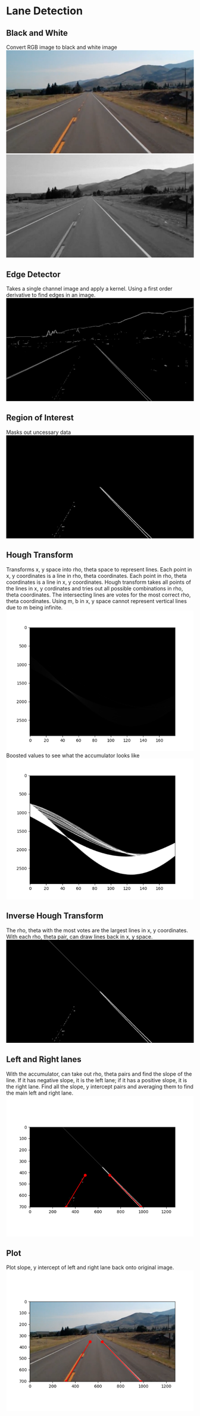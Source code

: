 # Lane Detection

## Black and White
Convert RGB image to black and white image\
![alt text](pics/test_image.jpg)\
![alt text](pics/blackwhite.jpg)

## Edge Detector
Takes a single channel image and apply a kernel.
Using a first order derivative to find edges in an image.\
![alt text](pics/sobel.jpg)

## Region of Interest
Masks out uncessary data\
![alt text](pics/mask.jpg)

## Hough Transform
Transforms x, y space into rho, theta space to represent lines. Each point in x, y coordinates is a line in rho, theta coordinates. Each point in rho, theta coordinates is a line in x, y coordinates. Hough transform takes all points of the lines in x, y cordinates and tries out all possible combinations in rho, theta coordinates. The intersecting lines are votes for the most correct rho, theta coordinates. Using m, b in x, y space cannot represent vertical lines due to m being infinite.\
![alt text](pics/accumulator_raw.png)\
Boosted values to see what the accumulator looks like\
![alt text](pics/accumulator.png)

## Inverse Hough Transform
The rho, theta with the most votes are the largest lines in x, y coordinates. With each rho, theta pair, can draw lines back in x, y space.\
![alt text](pics/inverse.jpg)

## Left and Right lanes
With the accumulator, can take out rho, theta pairs and find the slope of the line. If it has negative slope, it is the left lane; if it has a positive slope, it is the right lane. Find all the slope, y intercept pairs and averaging them to find the main left and right lane.\
![alt text](pics/draw_lines.png)

## Plot
Plot slope, y intercept of left and right lane back onto original image.\
![alt text](pics/final.png)
